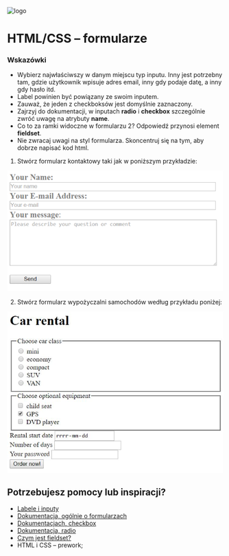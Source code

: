 <img alt="logo" src="http://coderslab.pl/svg/logo-coderslab.svg" width="400">

# HTML/CSS &ndash; formularze

### Wskazówki
* Wybierz najwłaściwszy w danym miejscu typ inputu. Inny jest potrzebny tam, gdzie użytkownik wpisuje adres email, inny gdy podaje datę, a inny gdy hasło itd.
* Label powinien być powiązany ze swoim inputem.
* Zauważ, że jeden z checkboksów jest domyślnie zaznaczony.
* Zajrzyj do dokumentacji, w inputach **radio** i **checkbox** szczególnie zwróć uwagę na atrybuty **name**.
* Co to za ramki widoczne w formularzu 2? Odpowiedź przynosi element **fieldset**.
* Nie zwracaj uwagi na styl formularza. Skoncentruj się na tym, aby dobrze napisać kod html. 


1. Stwórz formularz kontaktowy taki jak w poniższym przykładzie:

  ![Simple form](images/form1.png)
  
2. Stwórz formularz wypożyczalni samochodów według przykładu poniżej:
  
  ![Car rental](images/form2.png)



## Potrzebujesz pomocy lub inspiracji?
* [Labele i inputy](https://developer.mozilla.org/en-US/docs/Web/HTML/Element/label)
* [Dokumentacja, ogólnie o formularzach](https://developer.mozilla.org/en-US/docs/Web/HTML/Element/form)
* [Dokumentacjach, checkbox](https://developer.mozilla.org/en-US/docs/Web/HTML/Element/input/checkbox)
* [Dokumentacja, radio](https://developer.mozilla.org/en-US/docs/Web/HTML/Element/input/radio)
* [Czym jest fieldset?](https://developer.mozilla.org/en-US/docs/Web/HTML/Element/label)
* HTML i CSS &ndash; prework;
